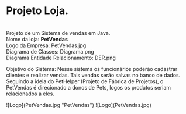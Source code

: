 <h1>Projeto Loja.</h1><br>
Projeto de um Sistema de vendas em Java.<br>
Nome da loja: <b>PetVendas</b><br>
Logo da Empresa: PetVendas.jpg<br>
Diagrama de Classes: Diagrama.png<br>
Diagrama Entidade Relacionamento: DER.png<br>
<p>Objetivo do Sistema: Nesse sistema os funcionários poderão cadastrar clientes e realizar vendas. Tais vendas serão salvas no banco de dados. Seguindo a ideia do PetHelper (Projeto de Fábrica de Projetos), o PetVendas é direcionado a donos de Pets, logos os produtos seriam relacionados a eles.</p>
![Logo](PetVendas.jpg "PetVendas")
![Logo](PetVendas.jpg)
